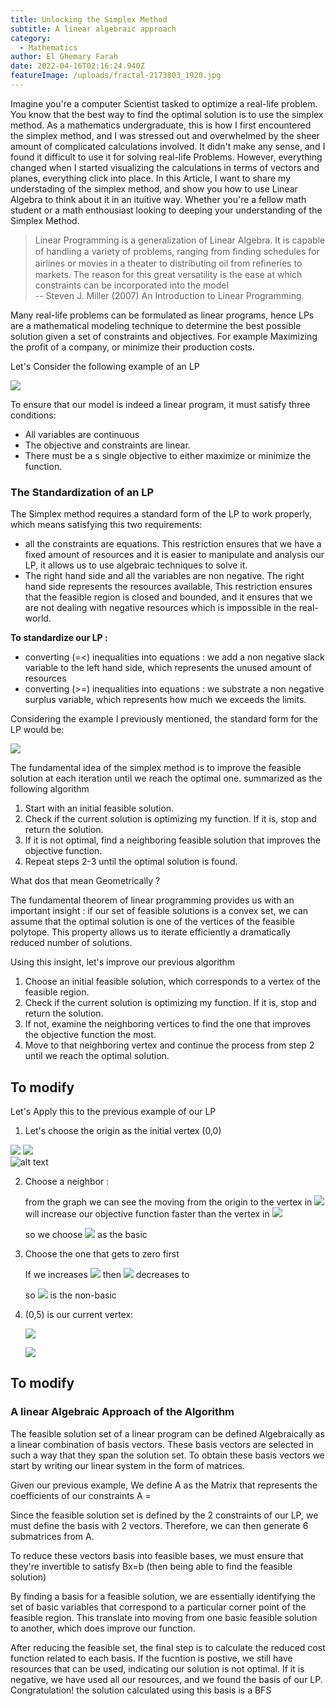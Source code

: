 ```yaml
---
title: Unlocking the Simplex Method
subtitle: A linear algebraic approach
category:
  - Mathematics
author: El Ghemary Farah
date: 2022-04-16T02:16:24.940Z
featureImage: /uploads/fractal-2173803_1920.jpg
---
```

Imagine you're a computer Scientist tasked to optimize a real-life problem. You know that the best way to find the optimal solution is to use the simplex method. As a mathematics undergraduate, this is how I first encountered the simplex method, and I was stressed out and overwhelmed by the sheer amount of complicated calculations involved. It didn't make any sense, and I found it difficult to use it for solving real-life Problems. However, everything changed when I started visualizing the calculations in terms of vectors and planes, everything click into place. In this Article, I want to share my understading of the simplex method, and show you how to use Linear Algebra to think about it in an ituitive way. Whether you're a fellow math student or a math enthousiast looking to deeping your understanding of the Simplex Method.   

> Linear Programming is a generalization of Linear Algebra. It is capable of handling a variety of problems, ranging from ﬁnding schedules for airlines or movies in a theater to distributing oil from reﬁneries to markets. The reason for this great versatility is the ease at which constraints can be incorporated into the model\
> -- Steven J. Miller (2007) An Introduction to Linear Programming.   

Many real-life problems can be formulated as linear programs, hence LPs are a mathematical modeling technique to determine the best possible solution given a set of constraints and objectives. For example Maximizing the profit of a company, or minimize their production costs.

Let's Consider the following example of an LP

![](https://latex.codecogs.com/svg.image?%7Bmax%7D%5C%20z%20=%20x_1%20&plus;%202x_2%20%5C%5C%7B%5C%20%5C%20%5C%20%5C%20%7D%20s.t%5C%20%5C%20%5C%20%5C%20%20x_1%20%5Cleq%203,%5C%5C%7B%5C%20%5C%20%5C%20%5C%20%5C%20%5C%20%5C%20%5C%20%5C%20%5C%20%5C%20%7Dx_1%20&plus;%20x_2%20%5Cleq%205,%5C%5C%7B%5C%20%5C%20%5C%20%5C%20%5C%20%5C%20%5C%20%5C%20%5C%20%5C%20%5C%20%7Dx_1,x_2%20%5Cgeq%200)

To ensure that our model is indeed a linear program, it must satisfy three conditions: 

* ﻿All variables are continuous
* ﻿The objective and constraints are linear.
* ﻿There must be a s single objective to either maximize or minimize the function.

### The Standardization of an LP

The Simplex method requires a standard form of the LP to work properly, which means satisfying this two requirements:     

* all the constraints are equations. This restriction ensures that we have a fixed amount of resources and it is easier to manipulate and analysis our LP, it allows us to use algebraic techniques to solve it.       
* The right hand side and all the variables are non negative. The right hand side represents the resources available, This restriction ensures that the feasible region is closed and bounded, and it ensures that we are not dealing with negative resources which is impossible in the real-world.    

**To standardize our LP :**

* converting (=<) inequalities into equations : we add a non negative slack variable to the left hand side, which represents the unused amount of resources
* converting (>=) inequalities into equations : we substrate a non negative surplus variable, which represents how much we exceeds the limits.    

Considering the example I previously mentioned, the standard form for the LP would be:

![](https://latex.codecogs.com/svg.image?%7Bmax%7D%5C%20z%20=%20x_1%20&plus;%202x_2%20%5C%5C%7B%5C%20%5C%20%5C%20%5C%20%7D%20s.t%5C%20%5C%20%5C%20%5C%20%20x_1%20&plus;%20x_3%20=%203,%5C%5C%7B%5C%20%5C%20%5C%20%5C%20%5C%20%5C%20%5C%20%5C%20%5C%20%5C%20%5C%20%7Dx_1%20&plus;%20x_2%20&plus;%20x_4%20=%205,%5C%5C%7B%5C%20%5C%20%5C%20%5C%20%5C%20%5C%20%5C%20%5C%20%5C%20%5C%20%5C%20%7Dx_1,x_2,%20x_3,%20x_4%20%5Cgeq%200)

The fundamental idea of the simplex method is to improve the feasible solution at each iteration until we reach the optimal one. summarized as the following algorithm

1. Start with an initial feasible solution.
2. Check if the current solution is optimizing my function. If it is, stop and return the solution.
3. If it is not optimal, find a neighboring feasible solution that improves the objective function.
4. Repeat steps 2-3 until the optimal solution is found.

What dos that mean Geometrically ? 

The fundamental theorem of linear programming provides us with an important insight : if our set of feasible solutions is a convex set, we can assume that the optimal solution is one of the vertices of the feasible polytope. This property allows us to iterate efficiently a dramatically reduced number of solutions.     

Using this insight, let's improve our previous algorithm

1. Choose an initial feasible solution, which corresponds to a vertex of the feasible region.
2. Check if the current solution is optimizing my function. If it is, stop and return the solution.
3. If not, examine the neighboring vertices to find the one that improves the objective function the most.
4. Move to that neighboring vertex and continue the process from step 2 until we reach the optimal solution.

## To modify

Let's Apply this to the previous example of our LP

1. Let's choose the origin as the initial vertex (0,0)

  ![](https://latex.codecogs.com/svg.image?x_1%20=%20x_2%20=%200) ![](https://latex.codecogs.com/svg.image?x_3&space;=&space;3,&space;x_4&space;=&space;5&space;and&space;z&space;=&space;0)\
  ![alt text](https://github.com/elghemary/farah/assets/uploads/(0.0).png?raw=true)

2. Choose a neighbor :

   from the graph we can see the moving from the origin to the vertex in ![](https://latex.codecogs.com/svg.image?x_2) will increase our objective function faster than the vertex in ![](https://latex.codecogs.com/svg.image?x_1)

   so we choose ![](https://latex.codecogs.com/svg.image?x_1) as the basic
3. Choose the one that gets to zero first

   If we increases ![](https://latex.codecogs.com/svg.image?x_2) then ![](https://latex.codecogs.com/svg.image?x_4) decreases to

   so ![](https://latex.codecogs.com/svg.image?x_4) is the non-basic
4. (0,5) is our current vertex:

   ![](https://latex.codecogs.com/svg.image?x_3%20=%203%20-%20x_1%20=%203)

   ![](https://latex.codecogs.com/svg.image?z%20=%2010)

## To modify

### A linear Algebraic Approach of the Algorithm

The feasible solution set of a linear program can be defined Algebraically as a linear combination of basis vectors. These basis vectors are selected in such a way that they span the solution set. To obtain these basis vectors we start by writing our linear system in the form of matrices. 

Given our previous example,  We define A as the Matrix that represents the coefficients of our constraints A = 

Since the feasible solution set is defined by the 2 constraints of our LP, we must define the basis with 2 vectors. Therefore,  we can then generate 6 submatrices from A.

To reduce these vectors basis into feasible bases, we must ensure that they're invertible to satisfy Bx=b (then being able to find the feasible solution)

By finding a basis for a feasible solution, we are essentially identifying the set of basic variables that correspond to a particular corner point of the feasible region. This translate into moving from one basic feasible solution to another, which does improve our function.

After reducing the feasible set, the final step is to calculate the reduced cost function related to each basis. If the fucntion is postive, we still have resources that can be used, indicating our solution is not optimal. If it is negative, we have used all our resources, and we found the basis of our LP. Congratulation! the solution calculated using this basis is a  BFS